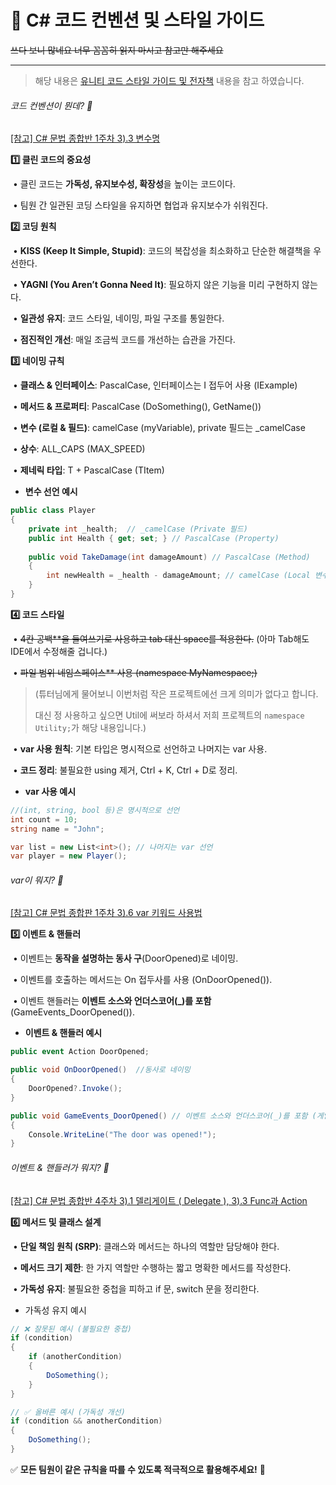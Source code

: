 # 🫡 C# 코드 컨벤션 및 스타일 가이드

~~쓰다 보니 많네요 너무 꼼꼼히 읽지 마시고 참고만 해주세요~~

---

> 해당 내용은 [유니티 코드 스타일 가이드 및 전자책](https://unity.com/kr/blog/engine-platform/clean-up-your-code-how-to-create-your-own-c-code-style) 내용을 참고 하였습니다.

###### 코드 컨벤션이 뭔데? 👀

[[참고] C# 문법 종합반 1주차  3).3 변수명 ](https://teamsparta.notion.site/3-148becd7f58542d49a54713e25e723b9)

**1️⃣ 클린 코드의 중요성**

​	•	클린 코드는 **가독성, 유지보수성, 확장성**을 높이는 코드이다.

​	•	팀원 간 일관된 코딩 스타일을 유지하면 협업과 유지보수가 쉬워진다.



**2️⃣ 코딩 원칙**

​	•	**KISS (Keep It Simple, Stupid)**: 코드의 복잡성을 최소화하고 단순한 해결책을 우선한다.

​	•	**YAGNI (You Aren’t Gonna Need It)**: 필요하지 않은 기능을 미리 구현하지 않는다.

​	•	**일관성 유지**: 코드 스타일, 네이밍, 파일 구조를 통일한다.

​	•	**점진적인 개선**: 매일 조금씩 코드를 개선하는 습관을 가진다.



**3️⃣ 네이밍 규칙**

​	•	**클래스 & 인터페이스**: PascalCase, 인터페이스는 I 접두어 사용 (IExample)

​	•	**메서드 & 프로퍼티**: PascalCase (DoSomething(), GetName())

​	•	**변수 (로컬 & 필드)**: camelCase (myVariable), private 필드는 _camelCase

​	•	**상수**: ALL_CAPS (MAX_SPEED)

​	•	**제네릭 타입**: T + PascalCase (TItem)

- **변수 선언 예시**

```csharp
public class Player
{
    private int _health;  // _camelCase (Private 필드)
    public int Health { get; set; } // PascalCase (Property)
    
    public void TakeDamage(int damageAmount) // PascalCase (Method)
    {
        int newHealth = _health - damageAmount; // camelCase (Local 변수)
    }
}
```



**4️⃣ 코드 스타일**

​	•	~~4칸 공백**을 들여쓰기로 사용하고 tab 대신 space를 적용한다.~~ (아마 Tab해도 IDE에서 수정해줄 겁니다.)

​	•	 ~~파일 범위 네임스페이스** 사용 (namespace MyNamespace;)~~  

>  (튜터님에게 물어보니 이번처럼 작은 프로젝트에선 크게 의미가 없다고 합니다.
>
>  대신 정 사용하고 싶으면 Util에 써보라 하셔서 저희 프로젝트의 `namespace Utility;`가 해당 내용입니다.)

​	•	**var 사용 원칙**: 기본 타입은 명시적으로 선언하고 나머지는 var 사용.

​	•	**코드 정리**: 불필요한 using 제거, Ctrl + K, Ctrl + D로 정리.

- **var 사용  예시**

```csharp
//(int, string, bool 등)은 명시적으로 선언
int count = 10;
string name = "John";

var list = new List<int>();	// 나머지는 var 선언
var player = new Player();
```

######  var이 뭐지? 👀

[[참고] C# 문법 종합판 1주차  3).6 var 키워드 사용법](https://teamsparta.notion.site/3-148becd7f58542d49a54713e25e723b9)



**5️⃣ 이벤트 & 핸들러**

​	•	이벤트는 **동작을 설명하는 동사 구**(DoorOpened)로 네이밍.

​	•	이벤트를 호출하는 메서드는 On 접두사를 사용 (OnDoorOpened()).

​	•	이벤트 핸들러는 **이벤트 소스와 언더스코어(_)를 포함** (GameEvents_DoorOpened()).

- **이벤트 & 핸들러 예시**

```csharp
public event Action DoorOpened;

public void OnDoorOpened()	//동사로 네이밍
{
    DoorOpened?.Invoke();
}

public void GameEvents_DoorOpened() // 이벤트 소스와 언더스코어(_)를 포함 (게임 이벤트's_문열림)
{
    Console.WriteLine("The door was opened!");
}
```

######  이벤트 & 핸들러가 뭐지? 👀

[[참고] C# 문법 종합반 4주차  3).1 델리게이트 ( Delegate ), 3).3 Func과 Action ](https://teamsparta.notion.site/3-LINQ-45196675ac6042169284090c46e8c32d)



**6️⃣ 메서드 및 클래스 설계**

​	•	**단일 책임 원칙 (SRP)**: 클래스와 메서드는 하나의 역할만 담당해야 한다.

​	•	**메서드 크기 제한**: 한 가지 역할만 수행하는 짧고 명확한 메서드를 작성한다.

​	•	**가독성 유지**: 불필요한 중첩을 피하고 if 문, switch 문을 정리한다.

- 가독성 유지 예시

```csharp
// ❌ 잘못된 예시 (불필요한 중첩)
if (condition)
{
    if (anotherCondition)
    {
        DoSomething();
    }
}

// ✅ 올바른 예시 (가독성 개선)
if (condition && anotherCondition)
{
    DoSomething();
}
```



✅ **모든 팀원이 같은 규칙을 따를 수 있도록 적극적으로 활용해주세요!** 🚀
